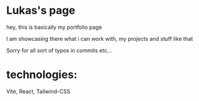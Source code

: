 # Lukas's page
hey, this is basically my portfolio page


I am showcasing there what i can work with, my projects and stuff like that


Sorry for all sort of typos in commits etc...
# technologies:
Vite, React, Tailwind-CSS
